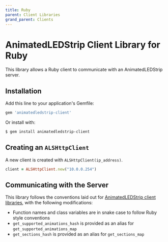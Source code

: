 ```yaml
---
title: Ruby
parent: Client Libraries
grand_parent: Clients
---
```


# AnimatedLEDStrip Client Library for Ruby

This library allows a Ruby client to communicate with an AnimatedLEDStrip server.

## Installation

Add this line to your application's Gemfile:

```ruby
gem 'animatedledstrip-client'
```

Or install with:

```bash
$ gem install animatedledstrip-client
```

## Creating an `ALSHttpClient`

A new client is created with `ALSHttpClient(ip_address)`.

```ruby
client = ALSHttpClient.new("10.0.0.254")
```

## Communicating with the Server

This library follows the conventions laid out for [AnimatedLEDStrip client libraries](/clients/client-libraries), with the following modifications:

- Function names and class variables are in snake case to follow Ruby style conventions
- `get_supported_animations_hash` is provided as an alias for `get_supported_animations_map`
- `get_sections_hash` is provided as an alias for `get_sections_map`
